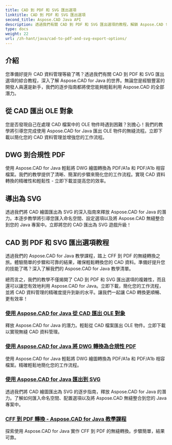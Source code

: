 ```yaml
---
title: CAD 到 PDF 和 SVG 匯出選項
linktitle: CAD 到 PDF 和 SVG 匯出選項
second_title: Aspose.CAD Java API
description: 透過我們有關 CAD 到 PDF 和 SVG 匯出選項的教程，解鎖 Aspose.CAD for Java 的強大功能。輕鬆、精確地管理 CAD 資料。
type: docs
weight: 22
url: /zh-hant/java/cad-to-pdf-and-svg-export-options/
---
```



## 介紹

您準備好提升 CAD 資料管理等級了嗎？透過我們有關 CAD 到 PDF 和 SVG 匯出選項的綜合教程，深入了解 Aspose.CAD for Java 的世界。無論您是經驗豐富的開發人員還是新手，我們的逐步指南都將使您能夠輕鬆利用 Aspose.CAD 的全部潛力。

## 從 CAD 匯出 OLE 對象

您是否發現自己在處理 CAD 檔案中的 OLE 物件時遇到困難？別擔心！我們的教學將引導您完成使用 Aspose.CAD for Java 匯出 OLE 物件的無縫流程。立即下載以簡化您的 CAD 資料管理並增強您的工作流程。

## DWG 到合規性 PDF

使用 Aspose.CAD for Java 輕鬆將 DWG 繪圖轉換為 PDF/A1a 和 PDF/A1b 相容檔案。我們的教學提供了清晰、簡潔的步驟來簡化您的工作流程。實現 CAD 資料轉換的精確性和輕鬆性 - 立即下載並提高您的效率。

## 導出為 SVG

透過我們將 CAD 繪圖匯出為 SVG 的深入指南來釋放 Aspose.CAD for Java 的潛力。本逐步教學將引導您匯入命名空間、設定選項以及將 Aspose.CAD 無縫整合到您的 Java 專案中。立即將您的 CAD 匯出為 SVG 遊戲升級！

## CAD 到 PDF 和 SVG 匯出選項教程
透過我們的 Aspose.CAD for Java 教學課程，踏上 CFF 到 PDF 的無縫轉換之旅。體驗簡單的步驟和可靠的結果，確保輕鬆轉換您的 CAD 資料。準備好提升您的技能了嗎？深入了解我們的 Aspose.CAD for Java 教學清單。

總而言之，我們的教學不僅揭開了 CAD 到 PDF 和 SVG 匯出選項的複雜性，而且還可以讓您有效地利用 Aspose.CAD for Java。立即下載，簡化您的工作流程，並將 CAD 資料管理的精確度提升到新的水平。讓我們一起讓 CAD 轉換更順暢、更有效率！

### [使用 Aspose.CAD for Java 從 CAD 匯出 OLE 對象](./export-ole-objects-from-cad/)
釋放 Aspose.CAD for Java 的潛力。輕鬆從 CAD 檔案匯出 OLE 物件。立即下載以實現無縫 CAD 資料管理。
### [使用 Aspose.CAD for Java 將 DWG 轉換為合規性 PDF](./dwg-to-compliance-pdf/)
使用 Aspose.CAD for Java 輕鬆將 DWG 繪圖轉換為 PDF/A1a 和 PDF/A1b 相容檔案。精確輕鬆地簡化您的工作流程。
### [使用 Aspose.CAD for Java 匯出到 SVG](./export-to-svg/)
透過我們將 CAD 繪圖匯出為 SVG 的逐步指南，釋放 Aspose.CAD for Java 的潛力。了解如何匯入命名空間、配置選項以及將 Aspose.CAD 無縫整合到您的 Java 專案中。
### [CFF 到 PDF 轉換 - Aspose.CAD for Java 教學課程](./cff-to-pdf-conversion/)
探索使用 Aspose.CAD for Java 實作 CFF 到 PDF 的無縫轉換。步驟簡單，結果可靠。